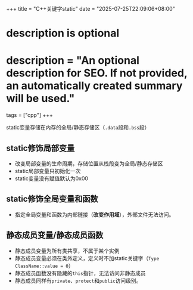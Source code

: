 +++
title = "C++关键字static"
date = "2025-07-25T22:09:06+08:00"

#
# description is optional
#
# description = "An optional description for SEO. If not provided, an automatically created summary will be used."

tags = ["cpp"]
+++

static变量存储在内存的全局/静态存储区（`.data`段和`.bss`段）

## static修饰局部变量
- 改变局部变量的生命周期，存储位置从栈段变为全局/静态存储区
- static局部变量只初始化一次
- static变量没有赋值默认为0x00

## static修饰全局变量和函数
- 指定全局变量和函数为内部链接（**改变作用域**），外部文件无法访问。

## 静态成员变量/静态成员函数
- 静态成员变量为所有类共享，不属于某个实例
- 静态成员变量必须在类外定义，定义时不加static关键字（`Type ClassName::value = 0`）
- 静态成员函数没有隐藏的`this`指针，无法访问非静态成员
- 静态成员同样有`private`、`protect`和`public`访问级别。

